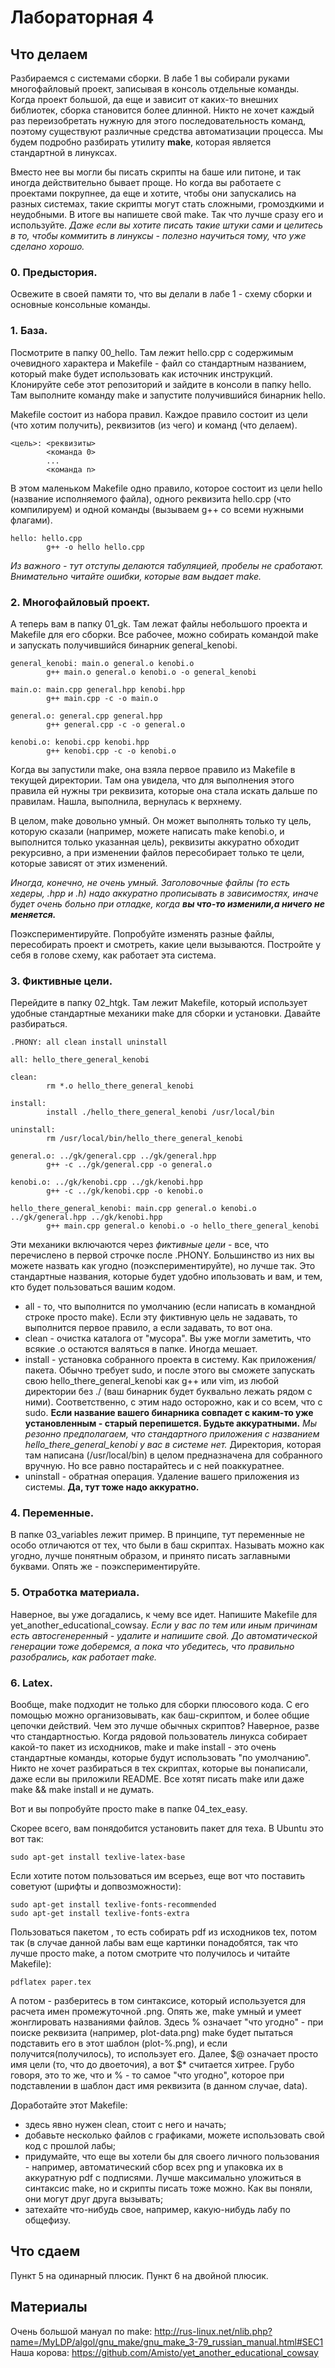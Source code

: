 # Лабораторная 4
## Что делаем
Разбираемся с системами сборки. 
В лабе 1 вы собирали руками многофайловый проект, записывая в консоль отдельные команды.
Когда проект большой, да еще и зависит от каких-то внешних библиотек, сборка становится более длинной.
Никто не хочет каждый раз переизобретать нужную для этого последовательность команд, поэтому существуют различные средства автоматизации процесса.
Мы будем подробно разбирать утилиту **make**, которая является стандартной в линуксах. 

Вместо нее вы могли бы писать скрипты на баше или питоне, и так иногда действительно бывает проще.
Но когда вы работаете с проектами покрупнее, да еще и хотите, чтобы они запускались на разных системах, такие скрипты могут стать сложными, громоздкими и неудобными.
В итоге вы напишете свой make.
Так что лучше сразу его и используйте.
*Даже если вы хотите писать такие штуки сами и целитесь в то, чтобы коммитить в линуксы - полезно научиться тому, что уже сделано хорошо.*

### 0. Предыстория.
Освежите в своей памяти то, что вы делали в лабе 1 - схему сборки и основные консольные команды.
### 1. База. 
Посмотрите в папку 00\_hello. Там лежит hello.cpp с содержимым очевидного характера и Makefile - файл со стандартным названием, который make будет использовать как источник инструкций.
Клонируйте себе этот репозиторий и зайдите в консоли в папку hello. Там выполните команду make и запустите получившийся бинарник hello.

Makefile состоит из набора правил.
Каждое правило состоит из цели (что хотим получить), реквизитов (из чего) и команд (что делаем).
```
<цель>: <реквизиты>
        <команда 0>
        ...
        <команда n>
```
В этом маленьком Makefile одно правило, которое состоит из цели hello (название исполняемого файла), одного реквизита hello.cpp (что компилируем) и одной команды (вызываем g++ со всеми нужными флагами).
```
hello: hello.cpp
        g++ -o hello hello.cpp
```
*Из важного - тут отступы делаются табуляцией, пробелы не сработают. Внимательно читайте ошибки, которые вам выдает make.*

### 2. Многофайловый проект. 
А теперь вам в папку 01\_gk. Там лежат файлы небольшого проекта и Makefile для его сборки. Все рабочее, можно собирать командой make и запускать получившийся бинарник general\_kenobi.
```
general_kenobi: main.o general.o kenobi.o
        g++ main.o general.o kenobi.o -o general_kenobi

main.o: main.cpp general.hpp kenobi.hpp
        g++ main.cpp -c -o main.o

general.o: general.cpp general.hpp
        g++ general.cpp -c -o general.o

kenobi.o: kenobi.cpp kenobi.hpp
        g++ kenobi.cpp -c -o kenobi.o
```
Когда вы запустили make, она взяла первое правило из Makefile в текущей директории.
Там она увидела, что для выполнения этого правила ей нужны три реквизита, которые она стала искать дальше по правилам.
Нашла, выполнила, вернулась к верхнему.

В целом, make довольно умный. 
Он может выполнять только ту цель, которую сказали (например, можете написать make kenobi.o, и выполнится только указанная цель), реквизиты аккуратно обходит рекурсивно, а при изменении файлов пересобирает только те цели, которые зависят от этих изменений.

*Иногда, конечно, не очень умный. Заголовочные файлы (то есть хедеры, .hpp и .h) надо аккуратно прописывать в зависимостях, иначе будет очень больно при отладке, когда* ***вы что-то изменили,а ничего не меняется.***

Поэкспериментируйте.
Попробуйте изменять разные файлы, пересобирать проект и смотреть, какие цели вызываются.
Постройте у себя в голове схему, как работает эта система. 

### 3. Фиктивные цели. 
Перейдите в папку 02\_htgk.
Там лежит Makefile, который использует удобные стандартные механики make для сборки и установки.
Давайте разбираться.
```
.PHONY: all clean install uninstall

all: hello_there_general_kenobi

clean:
        rm *.o hello_there_general_kenobi

install:
        install ./hello_there_general_kenobi /usr/local/bin

uninstall:
        rm /usr/local/bin/hello_there_general_kenobi

general.o: ../gk/general.cpp ../gk/general.hpp
        g++ -c ../gk/general.cpp -o general.o

kenobi.o: ../gk/kenobi.cpp ../gk/kenobi.hpp
        g++ -c ../gk/kenobi.cpp -o kenobi.o

hello_there_general_kenobi: main.cpp general.o kenobi.o ../gk/general.hpp ../gk/kenobi.hpp
        g++ main.cpp general.o kenobi.o -o hello_there_general_kenobi
```
Эти механики включаются через *фиктивные цели* - все, что перечислено в первой строчке после .PHONY. 
Большинство из них вы можете назвать как угодно (поэкспериментируйте), но лучше так.
Это стандартные названия, которые будет удобно ипользовать и вам, и тем, кто будет пользоваться вашим кодом.
- all - то, что выполнится по умолчанию (если написать в командной строке просто make). 
Если эту фиктивную цель не задавать, то выполнится первое правило, а если задавать, то вот она.
- clean - очистка каталога от "мусора". Вы уже могли заметить, что всякие .о остаются валяться в папке. Иногда мешает.
- install - установка собранного проекта в систему. Как приложения/пакета. 
Обычно требует sudo, и после этого вы сможете запускать свою hello\_there\_general\_kenobi как g++ или vim, из любой директории без ./ (ваш бинарник будет буквально лежать рядом с ними).
Соответственно, с этим надо осторожно, как и со всем, что с sudo. 
**Если название вашего бинарника совпадет с каким-то уже установленным - старый перепишется. Будьте аккуратными.**
*Мы резонно предполагаем, что стандартного приложения с названием hello_there_general_kenobi у вас в системе нет.* 
Директория, которая там написана (/usr/local/bin) в целом предназначена для собранного вручную. 
Но все равно постарайтесь и с ней поаккуратнее.
- uninstall - обратная операция. Удаление вашего приложения из системы. 
**Да, тут тоже надо аккуратно.**

### 4. Переменные.
В папке 03\_variables лежит пример. 
В принципе, тут переменные не особо отличаются от тех, что были в баш скриптах.
Называть можно как угодно, лучше понятным образом, и принято писать заглавными буквами.
Опять же - поэкспериментируйте.

### 5. Отработка материала.
Наверное, вы уже догадались, к чему все идет. 
Напишите Makefile для yet\_another\_educational\_cowsay.
*Если у вас по тем или иным причинам есть автосгенеренный - удалите и напишите свой. До автоматической генерации тоже доберемся, а пока что убедитесь, что правильно разобрались, как работает make.*

### 6. Latex.
Вообще, make подходит не только для сборки плюсового кода.
С его помощью можно организовывать, как баш-скриптом, и более общие цепочки действий.
Чем это лучше обычных скриптов? 
Наверное, разве что стандартностью. 
Когда рядовой пользователь линукса собирает какой-то пакет из исходников, make и make install - это очень стандартные команды, которые будут использовать "по умолчанию".
Никто не хочет разбираться в тех скриптах, которые вы понаписали, даже если вы приложили README.
Все хотят писать make или даже make && make install и не думать.

Вот и вы попробуйте просто make в папке 04\_tex\_easy. 

Скорее всего, вам понядобится установить пакет для теха. 
В Ubuntu это вот так:
```
sudo apt-get install texlive-latex-base
```
Если хотите потом пользоваться им всерьез, еще вот что поставить советуют (шрифты и допвозможности):
```
sudo apt-get install texlive-fonts-recommended
sudo apt-get install texlive-fonts-extra
```
Пользоваться пакетом , то есть собирать pdf из исходников tex, потом так (в случае данной лабы вам еще картинки понадобятся, так что лучше просто make, а потом смотрите что получилось и читайте Makefile): 
```
pdflatex paper.tex

```

А потом - разберитесь в том синтаксисе, который используется для расчета имен промежуточной .png. 
Опять же, make умный и умеет жонглировать названиями файлов. 
Здесь % означает "что угодно" - при поиске реквизита (например, plot-data.png) make будет пытаться подставить его в этот шаблон (plot-%.png), и если получится(получилось), то использует его.
Далее, $@ означает просто имя цели (то, что до двоеточия), а вот $* считается хитрее.
Грубо говоря, это то же, что и % - то самое "что угодно", которое при подставлении в шаблон даст имя реквизита (в данном случае, data).

Доработайте этот Makefile:
- здесь явно нужен clean, стоит с него и начать;
- добавьте несколько файлов с графиками, можете использовать свой код с прошлой лабы;
- придумайте, что еще вы хотели бы для своего личного пользования - например, автоматический сбор всех png и упаковка их в аккуратную pdf с подписями. Лучше максимально уложиться в синтаксис make, но и скрипты писать тоже можно. Как вы поняли, они могут друг друга вызывать;
- затехайте что-нибудь свое, например, какую-нибудь лабу по общефизу.

## Что сдаем
Пункт 5 на одинарный плюсик.
Пункт 6 на двойной плюсик. 

## Материалы
Очень большой мануал по make: <http://rus-linux.net/nlib.php?name=/MyLDP/algol/gnu_make/gnu_make_3-79_russian_manual.html#SEC1>
Наша корова: <https://github.com/Amisto/yet_another_educational_cowsay>
